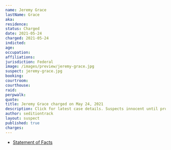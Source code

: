 ```yaml
---
name: Jeremy Grace
lastName: Grace
aka:
residence:
status: Charged
date: 2021-05-24
charged: 2021-05-24
indicted:
age:
occupation:
affiliations:
jurisdiction: Federal
image: /images/preview/jeremy-grace.jpg
suspect: jeremy-grace.jpg
booking:
courtroom:
courthouse:
raid:
perpwalk:
quote:
title: Jeremy Grace charged on May 24, 2021
description: Click for latest case details. Suspects innocent until proven guilty.
author: seditiontrack
layout: suspect
published: true
charges:
---
```


- [Statement of Facts](https://www.justice.gov/usao-dc/case-multi-defendant/file/1398131/download)
